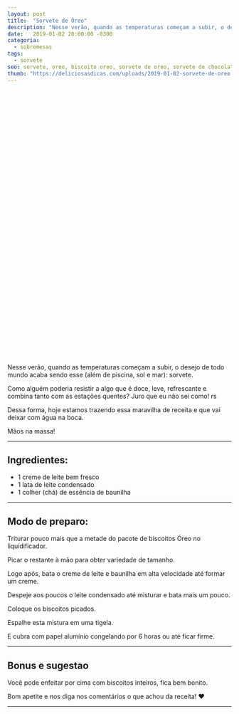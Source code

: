 ```yaml
---
layout: post
title:  "Sorvete de Óreo"
description: "Nesse verão, quando as temperaturas começam a subir, o desejo de todo mundo acaba sendo esse (além de piscina, sol e mar): sorvete."
date:   2019-01-02 20:00:00 -0300
categoria:
  - sobremesas
tags:
  - sorvete
seo: sorvete, oreo, biscoito oreo, sorvete de oreo, sorvete de chocolate, sorvete de biscoito, baunilha, creme de leite, biscoitos picados
thumb: "https://deliciosasdicas.com/uploads/2019-01-02-sorvete-de-oreo.jpg"
---
```


<div class="adsLeft">
<ins class="adsbygoogle"
     style="display:inline-block;width:160px;height:600px"
     data-ad-client="ca-pub-8078000237589807"
     data-ad-slot="3534346713"></ins>
<script>
(adsbygoogle = window.adsbygoogle || []).push({});
</script>
</div>

Nesse verão, quando as temperaturas começam a subir, o desejo de todo mundo acaba sendo esse (além de piscina, sol e mar): sorvete.

Como alguém poderia resistir a algo que é doce, leve, refrescante e combina tanto com as estações quentes? Juro que eu não sei como! rs

Dessa forma, hoje estamos trazendo essa maravilha de receita e que vai deixar com água na boca.

Mãos na massa!


---

## Ingredientes:
  - 1 creme de leite bem fresco
  - 1 lata de leite condensado
  - 1 colher (chá) de essência de baunilha

---

## Modo de preparo:
Triturar pouco mais que a metade do pacote de biscoitos Óreo no liquidificador.

Picar o restante à mão para obter variedade de tamanho.

Logo após, bata o creme de leite e baunilha em alta velocidade até formar um creme.

Despeje aos poucos o leite condensado até misturar e bata mais um pouco.

Coloque os biscoitos picados.

Espalhe esta mistura em uma tigela.

E cubra com papel alumínio congelando por 6 horas ou até ficar firme.

---

## Bonus e sugestao
Você pode enfeitar por cima com biscoitos inteiros, fica bem bonito.

Bom apetite e nos diga nos comentários o que achou da receita! ❤️

---

<div class="adsRight">

</div>
